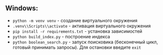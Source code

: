 ## Windows:
- `python -m venv venv` - создание виртуального окружения
- `.venv\\Scripts\\activate` - активация виртуального окружения
- `pip install -r requirements.txt` - установка зависимостей
- `python build_index.py` - построение индекса
- `python boolean_search.py` - запуск поисковика (бесконечный цикл, готовый принимать запросы). Для остановки введите `exit`